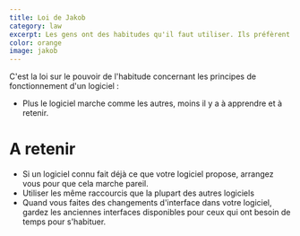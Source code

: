 ```yaml
---
title: Loi de Jakob
category: law
excerpt: Les gens ont des habitudes qu'il faut utiliser. Ils préfèrent que votre logiciel marche avec les même principes qu'ils ont appris dans d'autres logiciels.
color: orange
image: jakob
---
```


C'est la loi sur le pouvoir de l'habitude concernant les principes de fonctionnement d'un logiciel :

- Plus le logiciel marche comme les autres, moins il y a à apprendre et à retenir.

# A retenir

- Si un logiciel connu fait déjà ce que votre logiciel propose, arrangez vous pour que cela marche pareil.
- Utiliser les même raccourcis que la plupart des autres logiciels
- Quand vous faites des changements d'interface dans votre logiciel, gardez les anciennes interfaces disponibles pour ceux qui ont besoin de temps pour s'habituer.
